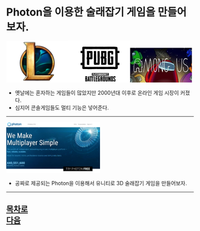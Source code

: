 Photon을 이용한 술래잡기 게임을 만들어보자.
=======================
<img src="https://github.com/isp829/3dunitymulty/blob/master/images/lecture1/lecture1-1/1-1-1.jpg" width="33%"><img src="https://github.com/isp829/3dunitymulty/blob/master/images/lecture1/lecture1-1/1-1-2.png" width="33%"><img src="https://github.com/isp829/3dunitymulty/blob/master/images/lecture1/lecture1-1/1-1-3.jpg" width="33%">  
* 옛날에는 혼자하는 게임들이 많았지만 2000년대 이후로 온라인 게임 시장이 커졌다.  
* 심지어 콘솔게임들도 멀티 기능은 넣어준다.  
------------------------------------  
<img src="https://github.com/isp829/3dunitymulty/blob/master/images/lecture1/lecture1-1/1-1-4.PNG" width="50%">      

* 공짜로 제공되는 Photon을 이용해서 유니티로 3D 술래잡기 게임을 만들어보자.    

------------------------------------------------------       
[목차로](https://github.com/isp829/3dunitymulty/blob/master/README.md)  
[다음](https://github.com/isp829/HU/blob/master/lecture/lecture2.md)  
-----------------------------
    
